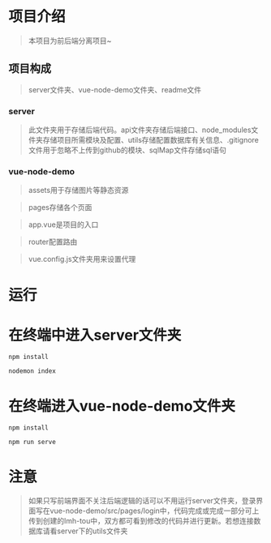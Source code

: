# 项目介绍

> 本项目为前后端分离项目~

## 项目构成

> server文件夹、vue-node-demo文件夹、readme文件

### server

> 此文件夹用于存储后端代码。api文件夹存储后端接口、node_modules文件夹存储项目所需模块及配置、utils存储配置数据库有关信息、.gitignore文件用于忽略不上传到github的模块、sqlMap文件存储sql语句

### vue-node-demo

> assets用于存储图片等静态资源

> pages存储各个页面

> app.vue是项目的入口

> router配置路由

> vue.config.js文件夹用来设置代理

# 运行

# 在终端中进入server文件夹

```
npm install
```

```
nodemon index
```

# 在终端进入vue-node-demo文件夹

```
npm install
```

```
npm run serve
```

# 注意
> 如果只写前端界面不关注后端逻辑的话可以不用运行server文件夹，登录界面写在vue-node-demo/src/pages/login中，代码完成或完成一部分可上传到创建的lmh-tou中，双方都可看到修改的代码并进行更新。若想连接数据库请看server下的utils文件夹